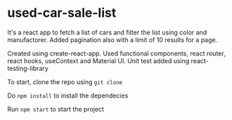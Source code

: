 # used-car-sale-list
It's a react app to fetch a list of cars and filter the list using color and manufactorer.
Added pagination also with a limit of 10 results for a page.

Created using create-react-app. 
Used functional components, react router, react hooks, useContext and Material UI. 
Unit test added using react-testing-library

To start, clone the repo using `git clone`

Do `npm install` to install the dependecies

Run `npm start` to start the project
